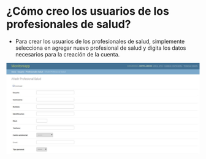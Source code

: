 # ¿Cómo creo los usuarios de los profesionales de salud?

- Para crear los usuarios de los profesionales de salud, simplemente selecciona en agregar nuevo profesional de salud y digita los datos necesarios para la creación de la cuenta.


![Imagen agregar profesional salud](../img/agregar_profesional_salud.jpg)